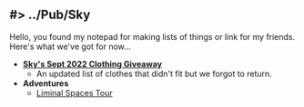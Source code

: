 ## #> ../Pub/Sky

Hello, you found my notepad for making lists of things or link for my friends. Here's what we've got for now...

* **[Sky's Sept 2022 Clothing Giveaway](BuyNothing/skys-clothing-giveaway.md)**
  * An updated list of clothes that didn't fit but we forgot to return.
* **Adventures**
  * [Liminal Spaces Tour](Adventures/liminal-2022.md)
